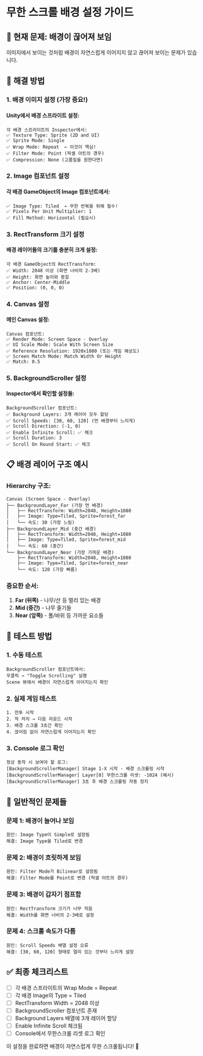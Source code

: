 # 무한 스크롤 배경 설정 가이드

## 🚨 현재 문제: 배경이 끊어져 보임

이미지에서 보이는 것처럼 배경이 자연스럽게 이어지지 않고 끊어져 보이는 문제가 있습니다.

## 🔧 해결 방법

### 1. **배경 이미지 설정 (가장 중요!)**

#### Unity에서 배경 스프라이트 설정:
```
각 배경 스프라이트의 Inspector에서:
✅ Texture Type: Sprite (2D and UI)
✅ Sprite Mode: Single
✅ Wrap Mode: Repeat  ← 이것이 핵심!
✅ Filter Mode: Point (픽셀 아트의 경우)
✅ Compression: None (고품질을 원한다면)
```

### 2. **Image 컴포넌트 설정**

#### 각 배경 GameObject의 Image 컴포넌트에서:
```
✅ Image Type: Tiled  ← 무한 반복을 위해 필수!
✅ Pixels Per Unit Multiplier: 1
✅ Fill Method: Horizontal (필요시)
```

### 3. **RectTransform 크기 설정**

#### 배경 레이어들의 크기를 충분히 크게 설정:
```
각 배경 GameObject의 RectTransform:
✅ Width: 2048 이상 (화면 너비의 2-3배)
✅ Height: 화면 높이와 동일
✅ Anchor: Center-Middle
✅ Position: (0, 0, 0)
```

### 4. **Canvas 설정**

#### 메인 Canvas 설정:
```
Canvas 컴포넌트:
✅ Render Mode: Screen Space - Overlay
✅ UI Scale Mode: Scale With Screen Size
✅ Reference Resolution: 1920x1080 (또는 게임 해상도)
✅ Screen Match Mode: Match Width Or Height
✅ Match: 0.5
```

### 5. **BackgroundScroller 설정**

#### Inspector에서 확인할 설정들:
```
BackgroundScroller 컴포넌트:
✅ Background Layers: 3개 레이어 모두 할당
✅ Scroll Speeds: [30, 60, 120] (먼 배경부터 느리게)
✅ Scroll Direction: (-1, 0)
✅ Enable Infinite Scroll: ✅ 체크
✅ Scroll Duration: 3
✅ Scroll On Round Start: ✅ 체크
```

## 📋 배경 레이어 구조 예시

### Hierarchy 구조:
```
Canvas (Screen Space - Overlay)
├── BackgroundLayer_Far (가장 먼 배경)
│   ├── RectTransform: Width=2048, Height=1080
│   ├── Image: Type=Tiled, Sprite=forest_far
│   └── 속도: 30 (가장 느림)
├── BackgroundLayer_Mid (중간 배경)
│   ├── RectTransform: Width=2048, Height=1080  
│   ├── Image: Type=Tiled, Sprite=forest_mid
│   └── 속도: 60 (중간)
└── BackgroundLayer_Near (가장 가까운 배경)
    ├── RectTransform: Width=2048, Height=1080
    ├── Image: Type=Tiled, Sprite=forest_near  
    └── 속도: 120 (가장 빠름)
```

### 중요한 순서:
1. **Far (뒤쪽)** - 나무/산 등 멀리 있는 배경
2. **Mid (중간)** - 나무 줄기들
3. **Near (앞쪽)** - 풀/바위 등 가까운 요소들

## 🎯 테스트 방법

### 1. **수동 테스트**
```
BackgroundScroller 컴포넌트에서:
우클릭 → "Toggle Scrolling" 실행
Scene 뷰에서 배경이 자연스럽게 이어지는지 확인
```

### 2. **실제 게임 테스트**
```
1. 전투 시작
2. 적 처치 → 다음 라운드 시작
3. 배경 스크롤 3초간 확인
4. 끊어짐 없이 자연스럽게 이어지는지 확인
```

### 3. **Console 로그 확인**
```
정상 동작 시 보여야 할 로그:
[BackgroundScrollerManager] Stage 1-X 시작 - 배경 스크롤링 시작
[BackgroundScrollerManager] Layer[0] 무한스크롤 리셋: -1024 (예시)
[BackgroundScrollerManager] 3초 후 배경 스크롤링 자동 정지
```

## 🚨 일반적인 문제들

### 문제 1: 배경이 늘어나 보임
```
원인: Image Type이 Simple로 설정됨
해결: Image Type을 Tiled로 변경
```

### 문제 2: 배경이 흐릿하게 보임
```
원인: Filter Mode가 Bilinear로 설정됨
해결: Filter Mode를 Point로 변경 (픽셀 아트의 경우)
```

### 문제 3: 배경이 갑자기 점프함
```
원인: RectTransform 크기가 너무 작음
해결: Width를 화면 너비의 2-3배로 설정
```

### 문제 4: 스크롤 속도가 다름
```
원인: Scroll Speeds 배열 설정 오류
해결: [30, 60, 120] 형태로 멀리 있는 것부터 느리게 설정
```

## ✅ 최종 체크리스트

- [ ] 각 배경 스프라이트의 Wrap Mode = Repeat
- [ ] 각 배경 Image의 Type = Tiled  
- [ ] RectTransform Width = 2048 이상
- [ ] BackgroundScroller 컴포넌트 존재
- [ ] Background Layers 배열에 3개 레이어 할당
- [ ] Enable Infinite Scroll 체크됨
- [ ] Console에서 무한스크롤 리셋 로그 확인

이 설정을 완료하면 배경이 자연스럽게 무한 스크롤됩니다! 🎯
